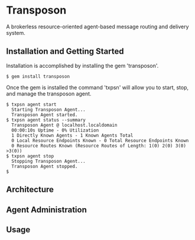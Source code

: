 Transposon
==========
A brokerless resource-oriented agent-based message routing and delivery system.

Installation and Getting Started
--------------------------------
Installation is accomplished by installing the gem 'transposon'.

    $ gem install transposon

Once the gem is installed the command 'txpsn' will allow you to start, stop, and
manage the transposon agent.

    $ txpsn agent start
      Starting Transposon Agent...
      Transposon Agent started.
    $ txpsn agent status --summary
      Transposon Agent @ localhost.localdomain
      00:00:10s Uptime - 0% Utilization
      1 Directly Known Agents - 1 Known Agents Total
      0 Local Resource Endpoints Known - 0 Total Resource Endpoints Known
      0 Resource Routes Known (Resource Routes of Length: 1(0) 2(0) 3(0) >3(0))
    $ txpsn agent stop
      Stopping Transposon Agent...
      Transposon Agent stopped.
    $

Architecture
------------

Agent Administration
--------------------

Usage
-----

